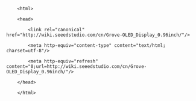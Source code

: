 <!DOCTYPE html>
        <html>
        <head>
            <link rel="canonical" href="http://wiki.seeedstudio.com/cn/Grove-OLED_Display_0.96inch/"/>
            <meta http-equiv="content-type" content="text/html; charset=utf-8"/>
            <meta http-equiv="refresh" content="0;url=http://wiki.seeedstudio.com/cn/Grove-OLED_Display_0.96inch/"/>
        </head>
        </html>
